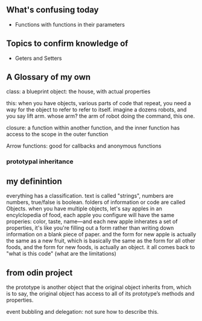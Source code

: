 ## What's confusing today
- Functions with functions in their parameters

## Topics to confirm knowledge of
- Geters and Setters

## A Glossary of my own
class: a blueprint
object: the house, with actual properties

this: when you have objects, various parts of code that repeat, you need a way for the object to refer to refer to itself. imagine a dozens robots, and you say lift arm. whose arm? the arm of robot doing the command, this one.

closure: a function within another function, and the inner function has access to the scope in the outer function

Arrow functions: good for callbacks and anonymous functions

### prototypal inheritance
## my definintion
everything has a classification. text is called "strings", numbers are numbers, true/false is boolean. folders of information or code are called Objects. when you have multiple objects, let's say apples in an encylclopedia of food, each apple you configure will have the same properies: color, taste, name—and each new apple inherates a set of properties, it's like you're filling out a form rather than writing down information on a blank piece of paper. and the form for new apple is actually the same as a new fruit, which is basically the same as the form for all other foods, and the form for new foods, is actually an object. it all comes back to "what is this code"
(what are the limitations)

## from odin project
the prototype is another object that the original object inherits from, which is to say, the original object has access to all of its prototype’s methods and properties.

event bubbling and delegation: not sure how to describe this.
